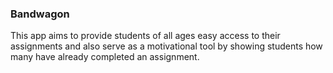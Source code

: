 ### Bandwagon

This app aims to provide students of all ages easy access to their assignments and also serve as a motivational tool by showing students how many have already completed an assignment.
